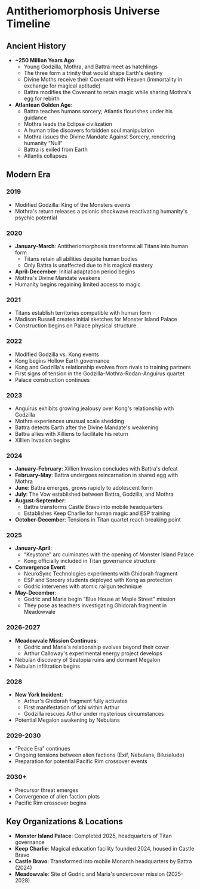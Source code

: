 # Antitheriomorphosis Universe Timeline

## Ancient History

- **~250 Million Years Ago**:
  - Young Godzilla, Mothra, and Battra meet as hatchlings
  - The three form a trinity that would shape Earth's destiny
  - Divine Moths receive their Covenant with Heaven (immortality in exchange for magical aptitude)
  - Battra modifies the Covenant to retain magic while sharing Mothra's egg for rebirth
- **Atlantean Golden Age**:
  - Battra teaches humans sorcery; Atlantis flourishes under his guidance
  - Mothra leads the Eclipse civilization
  - A human tribe discovers forbidden soul manipulation
  - Mothra issues the Divine Mandate Against Sorcery, rendering humanity “Null”
  - Battra is exiled from Earth
  - Atlantis collapses

## Modern Era

### 2019

- Modified Godzilla: King of the Monsters events
- Mothra's return releases a psionic shockwave reactivating humanity's psychic potential

### 2020

- **January-March**: Antitheriomorphosis transforms all Titans into human form
  - Titans retain all abilities despite human bodies
  - Only Battra is unaffected due to his magical mastery
- **April-December**: Initial adaptation period begins
- Mothra's Divine Mandate weakens
- Humanity begins regaining limited access to magic

### 2021

- Titans establish territories compatible with human form
- Madison Russell creates initial sketches for Monster Island Palace
- Construction begins on Palace physical structure

### 2022

- Modified Godzilla vs. Kong events
- Kong begins Hollow Earth governance
- Kong and Godzilla's relationship evolves from rivals to training partners
- First signs of tension in the Godzilla-Mothra-Rodan-Anguirus quartet
- Palace construction continues

### 2023

- Anguirus exhibits growing jealousy over Kong's relationship with Godzilla
- Mothra experiences unusual scale shedding
- Battra detects Earth after the Divine Mandate's weakening
- Battra allies with Xilliens to facilitate his return
- Xillien Invasion begins

### 2024

- **January-February**: Xillien Invasion concludes with Battra's defeat
- **February-May**: Battra undergoes reincarnation in shared egg with Mothra
- **June**: Battra emerges, grows rapidly to adolescent form
- **July**: The Vow established between Battra, Godzilla, and Mothra
- **August-September**:
  - Battra transforms Castle Bravo into mobile headquarters
  - Establishes Keep Charlie for human magic and ESP training
- **October-December**: Tensions in Titan quartet reach breaking point

### 2025

- **January-April**:
  - “Keystone” arc culminates with the opening of Monster Island Palace
  - Kong officially included in Titan governance structure
- **Convergence Event**:
  - NeuroSync Technologies experiments with Ghidorah fragment
  - ESP and Sorcery students deployed with Kong as protection
  - Godric intervenes with atomic railgun technique
- **May-December**:
  - Godric and Maria begin “Blue House at Maple Street” mission
  - They pose as teachers investigating Ghidorah fragment in Meadowvale

### 2026-2027

- **Meadowvale Mission Continues**:
  - Godric and Maria's relationship evolves beyond their cover
  - Arthur Calloway's experimental energy project develops
- Nebulan discovery of Seatopia ruins and dormant Megalon
- Nebulan infiltration begins

### 2028

- **New York Incident**:
  - Arthur's Ghidorah fragment fully activates
  - First manifestation of Ichi within Arthur
  - Godzilla rescues Arthur under mysterious circumstances
- Potential Megalon awakening by Nebulans

### 2029-2030

- “Peace Era” continues
- Ongoing tensions between alien factions (Exif, Nebulans, Bilusaludo)
- Preparation for potential Pacific Rim crossover events

### 2030+

- Precursor threat emerges
- Convergence of alien faction plots
- Pacific Rim crossover begins

## Key Organizations & Locations

- **Monster Island Palace**: Completed 2025, headquarters of Titan governance
- **Keep Charlie**: Magical education facility founded 2024, housed in Castle Bravo
- **Castle Bravo**: Transformed into mobile Monarch headquarters by Battra (2024)
- **Meadowvale**: Site of Godric and Maria's undercover mission (2025-2028)